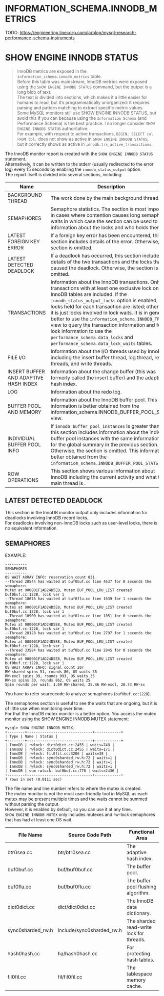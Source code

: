 # INFORMATION_SCHEMA.INNODB_METRICS

TODO: https://engineering.linecorp.com/ja/blog/mysql-research-performance-schema-instruments

# SHOW ENGINE INNODB STATUS

> InnoDB metrics are exposed in the `information_schema.innodb_metrics` table.  
> Before this table was mainstream, InnoDB metrics were exposed using the `SHOW ENGINE INNODB STATUS` command, but the output is a long blob of text.  
> The text is divided into sections, which makes it a little easier for humans to read, but it’s programmatically unorganized: it requires parsing and pattern matching to extract specific metric values.  
> Some MySQL monitors still use SHOW ENGINE INNODB STATUS, but avoid this if you can because using the `Information Schema` (and Performance Schema) is the best practice.
> I no longer consider `SHOW ENGINE INNODB STATUS` authoritative.  
> For example, with respect to active transactions, `BEGIN; SELECT col FROM tbl;` does not show as active in `SHOW ENGINE INNODB STATUS`,  
> but it correctly shows as active in `innodb.trx_active_transactions`.

The InnoDB monitor report is created with the `SHOW ENGINE INNODB STATUS` statement.  
Alternatively, it can be written to the stderr (usually redirected to the error log) every 15 seconds by enabling the `innodb_status_output` option.  
The report itself is divided into several sections, including:

| Name                                  | Description                                                                                                                                                                                                                                                                                                                                                                                                                                                                                                               |
| ------------------------------------- | ------------------------------------------------------------------------------------------------------------------------------------------------------------------------------------------------------------------------------------------------------------------------------------------------------------------------------------------------------------------------------------------------------------------------------------------------------------------------------------------------------------------------- |
| BACKGROUND THREAD                     | The work done by the main background thread.                                                                                                                                                                                                                                                                                                                                                                                                                                                                              |
| SEMAPHORES                            | Semaphore statistics. The section is most important in cases where contention causes long semaphore waits in which case the section can be used to get information about the locks and who holds them.                                                                                                                                                                                                                                                                                                                    |
| LATEST FOREIGN KEY ERROR              | If a foreign key error has been encountered, this section includes details of the error. Otherwise, the section is omitted.                                                                                                                                                                                                                                                                                                                                                                                               |
| LATEST DETECTED DEADLOCK              | If a deadlock has occurred, this section includes details of the two transactions and the locks that caused the deadlock. Otherwise, the section is omitted.                                                                                                                                                                                                                                                                                                                                                              |
| TRANSACTIONS                          | Information about the InnoDB transactions. Only transactions with at least one exclusive lock on InnoDB tables are included. If the `innodb_status_output_locks` option is enabled, the locks held for each transaction are listed; otherwise, it is just locks involved in lock waits. It is in general better to use the `information_schema.INNODB_TRX` view to query the transaction information and for lock information to use the `performance_schema.data_locks` and `performance_schema.data_lock_waits` tables. |
| FILE I/O                              | Information about the I/O threads used by InnoDB including the insert buffer thread, log thread, read threads, and write threads.                                                                                                                                                                                                                                                                                                                                                                                         |
| INSERT BUFFER AND ADAPTIVE HASH INDEX | Information about the change buffer (this was formerly called the insert buffer) and the adaptive hash index.                                                                                                                                                                                                                                                                                                                                                                                                             |
| LOG                                   | Information about the redo log.                                                                                                                                                                                                                                                                                                                                                                                                                                                                                           |
| BUFFER POOL AND MEMORY                | Information about the InnoDB buffer pool. This information is better obtained from the information_schema.INNODB_BUFFER_POOL_STATS view.                                                                                                                                                                                                                                                                                                                                                                                  |
| INDIVIDUAL BUFFER POOL INFO           | If `innodb_buffer_pool_instances` is greater than 1, this section includes information about the individual buffer pool instances with the same information as for the global summary in the previous section. Otherwise, the section is omitted. This information is better obtained from the `information_schema.INNODB_BUFFER_POOL_STATS` view.                                                                                                                                                                        |
| ROW OPERATIONS                        | This section shows various information about InnoDB including the current activity and what the main thread is .                                                                                                                                                                                                                                                                                                                                                                                                          |

## LATEST DETECTED DEADLOCK

This section in the InnoDB monitor output only includes information for deadlocks involving InnoDB record locks.  
For deadlocks involving non-InnoDB locks such as user-level locks, there is no equivalent information.

## SEMAPHORES

EXAMPLE:

```
----------
SEMAPHORES
----------
OS WAIT ARRAY INFO: reservation count 831
--Thread 28544 has waited at buf0buf.cc line 4637 for 0 seconds the semaphore:
Mutex at 000001F1AD24D5E8, Mutex BUF_POOL_LRU_LIST created buf0buf.cc:1228, lock var 1
--Thread 10676 has waited at buf0flu.cc line 1639 for 1 seconds the semaphore:
Mutex at 000001F1AD24D5E8, Mutex BUF_POOL_LRU_LIST created buf0buf.cc:1228, lock var 1
--Thread 10900 has waited at buf0lru.cc line 1051 for 0 seconds the semaphore:
Mutex at 000001F1AD24D5E8, Mutex BUF_POOL_LRU_LIST created buf0buf.cc:1228, lock var 1
--Thread 28128 has waited at buf0buf.cc line 2797 for 1 seconds the semaphore:
Mutex at 000001F1AD24D5E8, Mutex BUF_POOL_LRU_LIST created buf0buf.cc:1228, lock var 1
--Thread 33584 has waited at buf0buf.cc line 2945 for 0 seconds the semaphore:
Mutex at 000001F1AD24D5E8, Mutex BUF_POOL_LRU_LIST created buf0buf.cc:1228, lock var 1
OS WAIT ARRAY INFO: signal count 207
RW-shared spins 51, rounds 86, OS waits 35
RW-excl spins 39, rounds 993, OS waits 35
RW-sx spins 30, rounds 862, OS waits 25
Spin rounds per wait: 1.69 RW-shared, 25.46 RW-excl, 28.73 RW-sx
```

You have to refer sourcecode to analyze semaphores (`buf0buf.cc:1228`).

The semaphores section is useful to see the waits that are ongoing, but it is of little use when monitoring over time.  
For that the InnoDB mutex monitor is a better option. You access the mutex monitor using the SHOW ENGINE INNODB MUTEX statement:

```
mysql> SHOW ENGINE INNODB MUTEX;
+--------+------------------------------+------------+
| Type | Name | Status |
+--------+------------------------------+------------+
| InnoDB | rwlock: dict0dict.cc:2455 | waits=748 |
| InnoDB | rwlock: dict0dict.cc:2455 | waits=171 |
| InnoDB | rwlock: fil0fil.cc:3206 | waits=38 |
| InnoDB | rwlock: sync0sharded_rw.h:72 | waits=1 |
| InnoDB | rwlock: sync0sharded_rw.h:72 | waits=1 |
| InnoDB | rwlock: sync0sharded_rw.h:72 | waits=1 |
| InnoDB | sum rwlock: buf0buf.cc:778 | waits=2436 |
+--------+------------------------------+------------+
7 rows in set (0.0111 sec)
```

The file name and line number refers to where the mutex is created.  
The mutex monitor is not the most user-friendly tool in MySQL as each mutex may be present multiple times and the waits cannot be summed without parsing the output.  
However, it is enabled by default, so you can use it at any time.  
`SHOW ENGINE INNODB MUTEX` only includes mutexes and rw-lock semaphores that has had at least one OS wait.

| File Name         | Source Code Path          | Functional Area                          |
| ----------------- | ------------------------- | ---------------------------------------- |
| btr0sea.cc        | btr/btr0sea.cc            | The adaptive hash index.                 |
| buf0buf.cc        | buf/buf0buf.cc            | The buffer pool.                         |
| buf0flu.cc        | buf/buf0flu.cc            | The buffer pool flushing algorithm.      |
| dict0dict.cc      | dict/dict0dict.cc         | The InnoDB data dictionary.              |
| sync0sharded_rw.h | include/sync0sharded_rw.h | The sharded read-write lock for threads. |
| hash0hash.cc      | ha/hash0hash.cc           | For protecting hash tables.              |
| fil0fil.cc        | fil/fil0fil.cc            | The tablespace memory cache.             |
